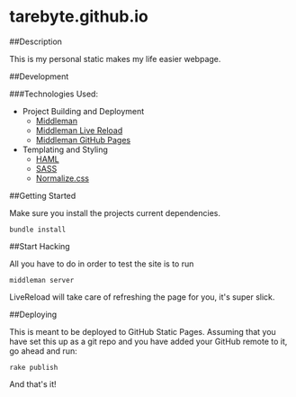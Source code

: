 # tarebyte.github.io

##Description

This is my personal static makes my life easier webpage.

##Development

###Technologies Used:

* Project Building and Deployment
  * [Middleman](https://github.com/middleman/middleman)
  * [Middleman Live Reload](https://github.com/middleman/middleman-livereload)
  * [Middleman GitHub Pages](https://github.com/neo/middleman-gh-pages)
* Templating and Styling
  * [HAML](http://haml.info/)
  * [SASS](http://sass-lang.com/)
  * [Normalize.css](http://necolas.github.io/normalize.css/)


##Getting Started

Make sure you install the projects current dependencies.

    bundle install

##Start Hacking

All you have to do in order to test the site is to run

    middleman server

LiveReload will take care of refreshing the page for you, it's super
slick.

##Deploying

This is meant to be deployed to GitHub Static Pages. Assuming that you
have set this up as a git repo and you have added your GitHub remote to it,
go ahead and run:

    rake publish

And that's it!
